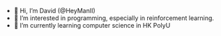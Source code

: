 - 👋 Hi, I’m David (@HeyManII)
- 👀 I’m interested in programming, especially in reinforcement learning.
- 🌱 I’m currently learning computer science in HK PolyU

<!---
HeyManII/HeyManII is a ✨ special ✨ repository because its `README.md` (this file) appears on your GitHub profile.
You can click the Preview link to take a look at your changes.
--->
